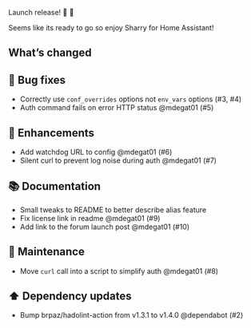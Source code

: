 Launch release! 🎉 🎉 

Seems like its ready to go so enjoy Sharry for Home Assistant!

## What’s changed
## 🐛 Bug fixes

- Correctly use `conf_overrides` options not `env_vars` options (#3, #4)
- Auth command fails on error HTTP status @mdegat01 (#5)

## 🚀 Enhancements

- Add watchdog URL to config @mdegat01 (#6)
- Silent curl to prevent log noise during auth @mdegat01 (#7)

## 📚 Documentation

- Small tweaks to README to better describe alias feature
- Fix license link in readme @mdegat01 (#9)
- Add link to the forum launch post @mdegat01 (#10)

## 🧰 Maintenance

- Move `curl` call into a script to simplify auth @mdegat01 (#8)

## ⬆️ Dependency updates

- Bump brpaz/hadolint-action from v1.3.1 to v1.4.0 @dependabot (#2)
